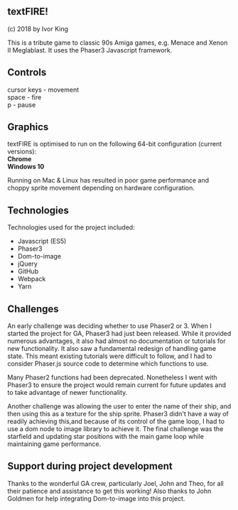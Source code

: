 ## textFIRE!
(c) 2018
by Ivor King

This is a tribute game to classic 90s Amiga games, e.g. Menace and Xenon II Meglablast. It uses the Phaser3 Javascript framework.

## Controls

cursor keys - movement  
space - fire  
p - pause  

## Graphics

textFIRE is optimised to run on the following 64-bit configuration (current versions):  
**Chrome**  
**Windows 10**

Running on Mac & Linux has resulted in poor game performance and choppy sprite movement depending on hardware configuration.

## Technologies

Technologies used for the project included:
* Javascript (ES5)
* Phaser3
* Dom-to-image
* jQuery
* GitHub
* Webpack
* Yarn

## Challenges

An early challenge was deciding whether to use Phaser2 or 3. When I started the project for GA, Phaser3 had just been released. While it provided numerous advantages, it also had almost no documentation or tutorials for new functionality. It also saw a fundamental redesign of handling game state. This meant existing tutorials were difficult to follow, and I had to consider Phaser.js source code to determine which functions to use. 

Many Phaser2 functions had been deprecated. Nonetheless I went with Phaser3 to ensure the project would remain current for future updates and to take advantage of newer functionality.

Another challenge was allowing the user to enter the name of their ship, and then using this as a texture for the ship sprite. Phaser3 didn't have a way of readily achieving this,and because of its control of the game loop, I had to use a dom node to image library to achieve it. The final challenge was the starfield and updating star positions with the main game loop while maintaining game performance.

## Support during project development

Thanks to the wonderful GA crew, particularly Joel, John and Theo, for all their patience and assistance to get this working! Also thanks to John Goldmen for help integrating Dom-to-image into this project.
